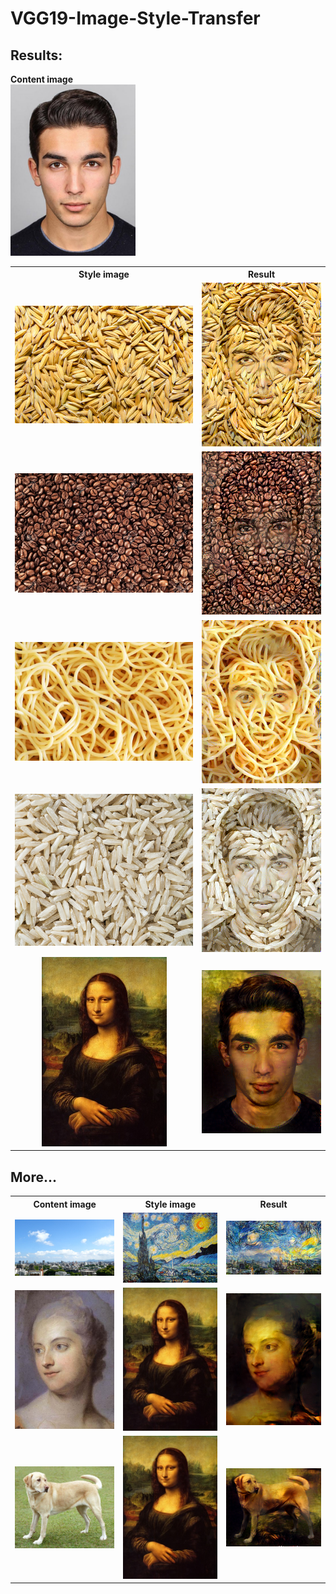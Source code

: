 # VGG19-Image-Style-Transfer

## Results:

**Content image**  
<img src="https://raw.githubusercontent.com/dredwardhyde/VGG19-Image-Style-Transfer/master/results/man_source.jpg" width="200"/>  
<table>
  <th>Style image</th><th>Result</th>  
  <tr>
    <td>
      <img src="https://raw.githubusercontent.com/dredwardhyde/VGG19-Image-Style-Transfer/master/results/something_source.jpg" width="300"/>
    </td>
    <td>
      <img src="https://raw.githubusercontent.com/dredwardhyde/VGG19-Image-Style-Transfer/master/results/something_result.png" width="200"/>
    </td>
  </tr>
  <tr>
    <td>
      <img src="https://raw.githubusercontent.com/dredwardhyde/VGG19-Image-Style-Transfer/master/results/coffee_source.jpg" width="300"/>
    </td>
    <td>
      <img src="https://raw.githubusercontent.com/dredwardhyde/VGG19-Image-Style-Transfer/master/results/coffee_result.png" width="200"/>
    </td>
  </tr>
  <tr>
    <td>
      <img src="https://raw.githubusercontent.com/dredwardhyde/VGG19-Image-Style-Transfer/master/results/spaghetti_source.jpg" width="300"/>
    </td>
    <td>
      <img src="https://raw.githubusercontent.com/dredwardhyde/VGG19-Image-Style-Transfer/master/results/spaghetti_result.png" width="200"/>
    </td>
  </tr>
  <tr>
    <td>
      <img src="https://raw.githubusercontent.com/dredwardhyde/VGG19-Image-Style-Transfer/master/results/rice_source.jpg" width="300"/>
    </td>
    <td>
      <img src="https://raw.githubusercontent.com/dredwardhyde/VGG19-Image-Style-Transfer/master/results/rice_result.png" width="200"/>
    </td>
  </tr>
  <tr>
    <td align="center">
       <img src="https://raw.githubusercontent.com/dredwardhyde/VGG19-Image-Style-Transfer/master/results/mona_liza.jpg" width="200"/>
    </td>
    <td>
      <img src="https://raw.githubusercontent.com/dredwardhyde/VGG19-Image-Style-Transfer/master/results/man_result.png" width="200"/>
    </td>
  </tr>
</table>

## More...  

<table>
  <th>Content image</th><th>Style image</th><th>Result</th>
  <tr>
    <td align="center">
       <img src="https://raw.githubusercontent.com/dredwardhyde/VGG19-Image-Style-Transfer/master/results/sky_source.jpg" width="350"/>
    </td>
    <td>
      <img src="https://raw.githubusercontent.com/dredwardhyde/VGG19-Image-Style-Transfer/master/results/starry_night.jpg" width="350"/>
    </td>
    <td>
      <img src="https://raw.githubusercontent.com/dredwardhyde/VGG19-Image-Style-Transfer/master/results/sky_result.png" width="350"/>
    </td>
   </tr>
    <tr>
    <td align="center">
       <img src="https://raw.githubusercontent.com/dredwardhyde/VGG19-Image-Style-Transfer/master/results/picture_source.jpg" width="350"/>
    </td>
    <td>
      <img src="https://raw.githubusercontent.com/dredwardhyde/VGG19-Image-Style-Transfer/master/results/mona_liza.jpg" width="300"/>
    </td>
    <td>
      <img src="https://raw.githubusercontent.com/dredwardhyde/VGG19-Image-Style-Transfer/master/results/picture_result.png" width="350"/>
    </td>
   </tr>
  <tr>
    <td align="center">
       <img src="https://raw.githubusercontent.com/dredwardhyde/VGG19-Image-Style-Transfer/master/results/dog_source.jpg" width="350"/>
    </td>
    <td>
      <img src="https://raw.githubusercontent.com/dredwardhyde/VGG19-Image-Style-Transfer/master/results/mona_liza.jpg" width="300"/>
    </td>
    <td>
      <img src="https://raw.githubusercontent.com/dredwardhyde/VGG19-Image-Style-Transfer/master/results/dog_result.png" width="350"/>
    </td>
   </tr>
</table>
